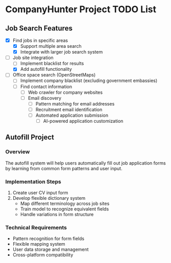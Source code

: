 # CompanyHunter Project TODO List

## Job Search Features

- [x] Find jobs in specific areas
  - [x] Support multiple area search
  - [x] Integrate with larger job search system
- [ ] Job site integration
  - [ ] Implement blacklist for results
  - [x] Add autofill functionality
- [ ] Office space search (OpenStreetMaps)
  - [ ] Implement company blacklist (excluding government embassies)
  - [ ] Find contact information
    - [ ] Web crawler for company websites
    - [ ] Email discovery
      - [ ] Pattern matching for email addresses
      - [ ] Recruitment email identification
      - [ ] Automated application submission
        - [ ] AI-powered application customization

## Autofill Project

### Overview

The autofill system will help users automatically fill out job application forms by learning from common form patterns and user input.

### Implementation Steps

1. Create user CV input form
2. Develop flexible dictionary system
   - Map different terminology across job sites
   - Train model to recognize equivalent fields
   - Handle variations in form structure

### Technical Requirements

- Pattern recognition for form fields
- Flexible mapping system
- User data storage and management
- Cross-platform compatibility